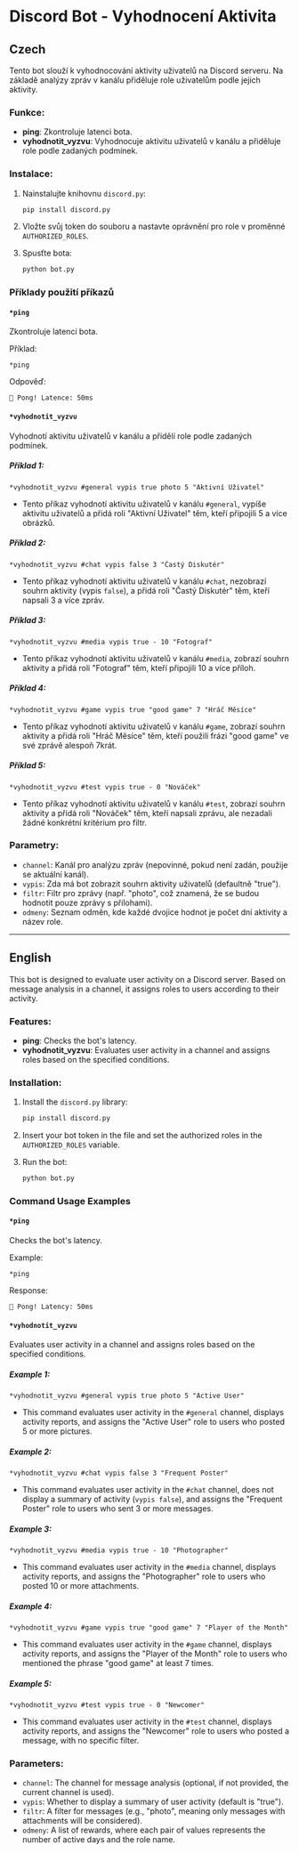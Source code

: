 
# Discord Bot - Vyhodnocení Aktivita

## Czech

Tento bot slouží k vyhodnocování aktivity uživatelů na Discord serveru. Na základě analýzy zpráv v kanálu přiděluje role uživatelům podle jejich aktivity.

### Funkce:
- **ping**: Zkontroluje latenci bota.
- **vyhodnotit_vyzvu**: Vyhodnocuje aktivitu uživatelů v kanálu a přiděluje role podle zadaných podmínek.

### Instalace:
1. Nainstalujte knihovnu `discord.py`:
   ```bash
   pip install discord.py
   ```

2. Vložte svůj token do souboru a nastavte oprávnění pro role v proměnné `AUTHORIZED_ROLES`.

3. Spusťte bota:
   ```bash
   python bot.py
   ```

### Příklady použití příkazů

#### `*ping`
Zkontroluje latenci bota.

Příklad:
```
*ping
```
Odpověď:
```
🏓 Pong! Latence: 50ms
```

#### `*vyhodnotit_vyzvu`
Vyhodnotí aktivitu uživatelů v kanálu a přidělí role podle zadaných podmínek.

##### Příklad 1:
```
*vyhodnotit_vyzvu #general vypis true photo 5 "Aktivní Uživatel"
```
- Tento příkaz vyhodnotí aktivitu uživatelů v kanálu `#general`, vypíše aktivitu uživatelů a přidá roli "Aktivní Uživatel" těm, kteří připojili 5 a více obrázků.

##### Příklad 2:
```
*vyhodnotit_vyzvu #chat vypis false 3 "Častý Diskutér"
```
- Tento příkaz vyhodnotí aktivitu uživatelů v kanálu `#chat`, nezobrazí souhrn aktivity (vypis `false`), a přidá roli "Častý Diskutér" těm, kteří napsali 3 a více zpráv.

##### Příklad 3:
```
*vyhodnotit_vyzvu #media vypis true - 10 "Fotograf"
```
- Tento příkaz vyhodnotí aktivitu uživatelů v kanálu `#media`, zobrazí souhrn aktivity a přidá roli "Fotograf" těm, kteří připojili 10 a více příloh.

##### Příklad 4:
```
*vyhodnotit_vyzvu #game vypis true "good game" 7 "Hráč Měsíce"
```
- Tento příkaz vyhodnotí aktivitu uživatelů v kanálu `#game`, zobrazí souhrn aktivity a přidá roli "Hráč Měsíce" těm, kteří použili frázi "good game" ve své zprávě alespoň 7krát.

##### Příklad 5:
```
*vyhodnotit_vyzvu #test vypis true - 0 "Nováček"
```
- Tento příkaz vyhodnotí aktivitu uživatelů v kanálu `#test`, zobrazí souhrn aktivity a přidá roli "Nováček" těm, kteří napsali zprávu, ale nezadali žádné konkrétní kritérium pro filtr.

### Parametry:
- `channel`: Kanál pro analýzu zpráv (nepovinné, pokud není zadán, použije se aktuální kanál).
- `vypis`: Zda má bot zobrazit souhrn aktivity uživatelů (defaultně "true").
- `filtr`: Filtr pro zprávy (např. "photo", což znamená, že se budou hodnotit pouze zprávy s přílohami).
- `odmeny`: Seznam odměn, kde každé dvojice hodnot je počet dní aktivity a název role.

---

## English

This bot is designed to evaluate user activity on a Discord server. Based on message analysis in a channel, it assigns roles to users according to their activity.

### Features:
- **ping**: Checks the bot's latency.
- **vyhodnotit_vyzvu**: Evaluates user activity in a channel and assigns roles based on the specified conditions.

### Installation:
1. Install the `discord.py` library:
   ```bash
   pip install discord.py
   ```

2. Insert your bot token in the file and set the authorized roles in the `AUTHORIZED_ROLES` variable.

3. Run the bot:
   ```bash
   python bot.py
   ```

### Command Usage Examples

#### `*ping`
Checks the bot's latency.

Example:
```
*ping
```
Response:
```
🏓 Pong! Latency: 50ms
```

#### `*vyhodnotit_vyzvu`
Evaluates user activity in a channel and assigns roles based on the specified conditions.

##### Example 1:
```
*vyhodnotit_vyzvu #general vypis true photo 5 "Active User"
```
- This command evaluates user activity in the `#general` channel, displays activity reports, and assigns the "Active User" role to users who posted 5 or more pictures.

##### Example 2:
```
*vyhodnotit_vyzvu #chat vypis false 3 "Frequent Poster"
```
- This command evaluates user activity in the `#chat` channel, does not display a summary of activity (`vypis false`), and assigns the "Frequent Poster" role to users who sent 3 or more messages.

##### Example 3:
```
*vyhodnotit_vyzvu #media vypis true - 10 "Photographer"
```
- This command evaluates user activity in the `#media` channel, displays activity reports, and assigns the "Photographer" role to users who posted 10 or more attachments.

##### Example 4:
```
*vyhodnotit_vyzvu #game vypis true "good game" 7 "Player of the Month"
```
- This command evaluates user activity in the `#game` channel, displays activity reports, and assigns the "Player of the Month" role to users who mentioned the phrase "good game" at least 7 times.

##### Example 5:
```
*vyhodnotit_vyzvu #test vypis true - 0 "Newcomer"
```
- This command evaluates user activity in the `#test` channel, displays activity reports, and assigns the "Newcomer" role to users who posted a message, with no specific filter.

### Parameters:
- `channel`: The channel for message analysis (optional, if not provided, the current channel is used).
- `vypis`: Whether to display a summary of user activity (default is "true").
- `filtr`: A filter for messages (e.g., "photo", meaning only messages with attachments will be considered).
- `odmeny`: A list of rewards, where each pair of values represents the number of active days and the role name.
